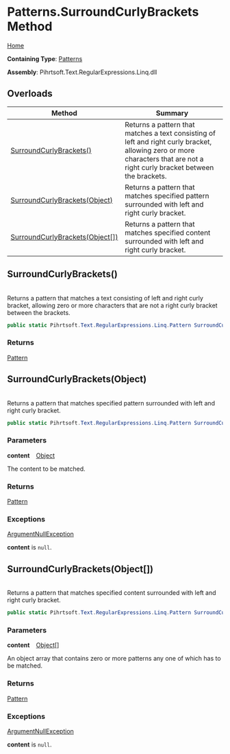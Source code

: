 # Patterns\.SurroundCurlyBrackets Method

[Home](../../../../../../README.md)

**Containing Type**: [Patterns](../README.md)

**Assembly**: Pihrtsoft\.Text\.RegularExpressions\.Linq\.dll

## Overloads

| Method | Summary |
| ------ | ------- |
| [SurroundCurlyBrackets()](#Pihrtsoft_Text_RegularExpressions_Linq_Patterns_SurroundCurlyBrackets) | Returns a pattern that matches a text consisting of left and right curly bracket, allowing zero or more characters that are not a right curly bracket between the brackets\. |
| [SurroundCurlyBrackets(Object)](#Pihrtsoft_Text_RegularExpressions_Linq_Patterns_SurroundCurlyBrackets_System_Object_) | Returns a pattern that matches specified pattern surrounded with left and right curly bracket\. |
| [SurroundCurlyBrackets(Object\[\])](#Pihrtsoft_Text_RegularExpressions_Linq_Patterns_SurroundCurlyBrackets_System_Object___) | Returns a pattern that matches specified content surrounded with left and right curly bracket\. |

## SurroundCurlyBrackets\(\) <a name="Pihrtsoft_Text_RegularExpressions_Linq_Patterns_SurroundCurlyBrackets"></a>

\
Returns a pattern that matches a text consisting of left and right curly bracket, allowing zero or more characters that are not a right curly bracket between the brackets\.

```csharp
public static Pihrtsoft.Text.RegularExpressions.Linq.Pattern SurroundCurlyBrackets()
```

### Returns

[Pattern](../../Pattern/README.md)

## SurroundCurlyBrackets\(Object\) <a name="Pihrtsoft_Text_RegularExpressions_Linq_Patterns_SurroundCurlyBrackets_System_Object_"></a>

\
Returns a pattern that matches specified pattern surrounded with left and right curly bracket\.

```csharp
public static Pihrtsoft.Text.RegularExpressions.Linq.Pattern SurroundCurlyBrackets(object content)
```

### Parameters

**content** &ensp; [Object](https://docs.microsoft.com/en-us/dotnet/api/system.object)

The content to be matched\.

### Returns

[Pattern](../../Pattern/README.md)

### Exceptions

[ArgumentNullException](https://docs.microsoft.com/en-us/dotnet/api/system.argumentnullexception)

**content** is `null`\.

## SurroundCurlyBrackets\(Object\[\]\) <a name="Pihrtsoft_Text_RegularExpressions_Linq_Patterns_SurroundCurlyBrackets_System_Object___"></a>

\
Returns a pattern that matches specified content surrounded with left and right curly bracket\.

```csharp
public static Pihrtsoft.Text.RegularExpressions.Linq.Pattern SurroundCurlyBrackets(params object[] content)
```

### Parameters

**content** &ensp; [Object](https://docs.microsoft.com/en-us/dotnet/api/system.object)\[\]

An object array that contains zero or more patterns any one of which has to be matched\.

### Returns

[Pattern](../../Pattern/README.md)

### Exceptions

[ArgumentNullException](https://docs.microsoft.com/en-us/dotnet/api/system.argumentnullexception)

**content** is `null`\.

